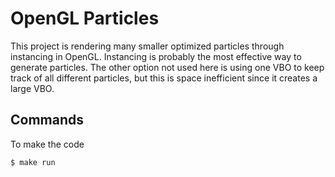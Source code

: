 # OpenGL Particles

This project is rendering many smaller optimized particles through instancing in OpenGL. Instancing is probably the most effective way to generate particles. The other option not used here is using one VBO to keep track of all different particles, but this is space inefficient since it creates a large VBO.

## Commands 
To make the code
```
$ make run
```

## 

